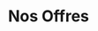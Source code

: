---
title: Nos Offres
layout: pricing
draft: false
plans:
- title: Pack Essentiel
  subtitle: Idéal pour les TPE/PME
  price: 499
  type: mois
  features:
    - Site Web Vitrine
    - Optimisation SEO de base
    - Réseaux sociaux (2 plateformes)
    - Support par email
    - Rapport mensuel
  button:
    label: Commencer
    link: "/contact"

- title: Pack Business
  subtitle: Pour une présence digitale complète
  price: 999
  type: mois
  recommended: true
  features:
    - Site Web Professionnel
    - SEO Avancé
    - Réseaux sociaux (4 plateformes)
    - Campagnes Google Ads
    - Support prioritaire
    - Analytics avancés
    - Rapport hebdomadaire
  button:
    label: Découvrir
    link: "/contact"

- title: Pack Enterprise
  subtitle: Solution sur mesure
  price: Sur mesure
  type: projet
  features:
    - Site Web E-commerce/Complexe
    - SEO Premium
    - Stratégie marketing complète
    - Campagnes publicitaires multicanal
    - Support dédié 24/7
    - Formation équipe
    - Consulting stratégique
  button:
    label: Nous contacter
    link: "/contact"

call_to_action:
  title: Des questions ?
  content: Contactez-nous pour obtenir un devis personnalisé adapté à vos besoins spécifiques.
  image: '/images/cta.svg'
  button:
    enable: true
    label: "Nous contacter"
    link: "/contact"
---